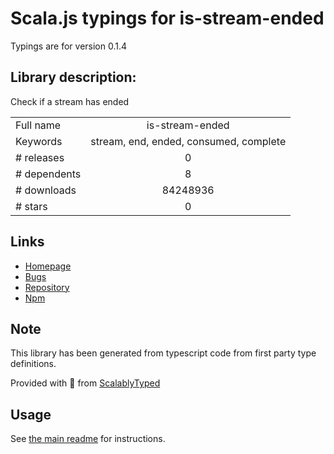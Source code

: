 
# Scala.js typings for is-stream-ended

Typings are for version 0.1.4

## Library description:
Check if a stream has ended

|                    |                 |
| ------------------ | :-------------: |
| Full name          | is-stream-ended |
| Keywords           | stream, end, ended, consumed, complete |
| # releases         | 0 |
| # dependents       | 8 |
| # downloads        | 84248936 |
| # stars            | 0 |

## Links
- [Homepage](https://github.com/stephenplusplus/is-stream-ended#readme)
- [Bugs](https://github.com/stephenplusplus/is-stream-ended/issues)
- [Repository](https://github.com/stephenplusplus/is-stream-ended)
- [Npm](https://www.npmjs.com/package/is-stream-ended)
    


## Note
This library has been generated from typescript code from first party type definitions.

Provided with :purple_heart: from [ScalablyTyped](https://github.com/oyvindberg/ScalablyTyped)

## Usage
See [the main readme](../../readme.md) for instructions.


